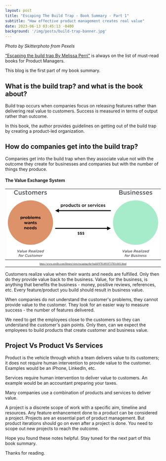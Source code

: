 ```yaml
---
layout: post
title: "Escaping The Build Trap - Book Summary - Part 1"
subtitle: "How effective product management creates real value"
date: 2023-06-13 03:45:13 -0400
background: '/img/posts/build-trap-banner.jpg'
---
```

*Photo by Skitterphoto from Pexels*

[“Escaping the build trap By Melissa Perri”](https://www.amazon.com/Escaping-Build-Trap-Effective-Management/dp/149197379X/ref=sr_1_1?keywords=build+trap+melissa+perri&qid=1685794102&sr=8-1) is always on the list of must-read books for Product Managers.
    
This blog is the first part of my book summary.

##  What is the build trap? and what is the book about?

Build trap occurs when companies focus on releasing features rather than delivering real value to customers. Success is measured in terms of output rather than outcome.

In this book, the author provides guidelines on getting out of the build trap by creating a product-led organization.

##  How do companies get into the build trap?

Companies get into the build trap when they associate value not with the outcome they create for businesses and companies but with the number of things they produce. 

####  The Value Exchange System


|![](/img/posts/build_trap_value_exchange.png)| 
|:--:| 
| <span style="font-family:Papyrus; font-size:.6em;">https://www.oreilly.com/library/view/escaping-the-build/9781491973783/ch01.html</span>|


Customers realize value when their wants and needs are fulfilled. Only then do they provide value back to the business. Value, for the business, is anything that benefits the business - money, positive reviews, references, etc. Every feature/product you build should result in business value.

When companies do not understand the customer's problems, they cannot provide value to the customer. They look for an easier way to measure success - the number of features delivered.

We need to get the employees close to the customers so they can understand the customer's pain points. Only then, can we expect the employees to build products that create customer and business value.

##  Project Vs Product Vs Services

Product is the vehicle through which a team delivers value to its customers; it does not require human intervention to provide value to the customer. Examples would be an iPhone, LinkedIn, etc.

Services require human intervention to deliver value to customers. An example would be an accountant preparing your taxes.

Many companies use a combination of products and services to deliver value.

A project is a discrete scope of work with a specific aim, timeline and resources. Any feature enhancement done to a product can be considered a project. Projects are an essential part of product management. But product iterations should go on even after a project is done. You need to scope out new projects to reach the outcome.



Hope you found these notes helpful. Stay tuned for the next part of this book summary.

Thanks for reading.